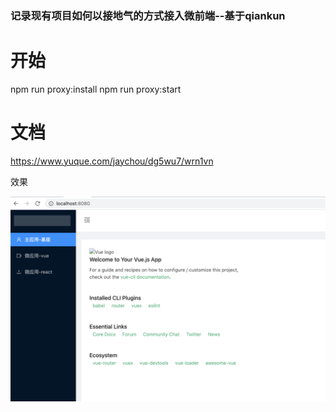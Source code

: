 ### 记录现有项目如何以接地气的方式接入微前端--基于qiankun


# 开始

npm run proxy:install
npm run proxy:start



# 文档
https://www.yuque.com/jaychou/dg5wu7/wrn1vn

效果

  ![image](https://github.com/AwJayChou/qiankun-inExist-Project/blob/main/static/images/main.png)
